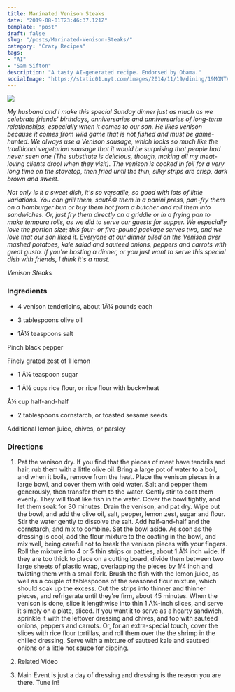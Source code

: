 ```yaml
---
title: Marinated Venison Steaks
date: "2019-08-01T23:46:37.121Z"
template: "post"
draft: false
slug: "/posts/Marinated-Venison-Steaks/"
category: "Crazy Recipes"
tags:
- "AI"
- "Sam Sifton"
description: "A tasty AI-generated recipe. Endorsed by Obama."
socialImage: "https://static01.nyt.com/images/2014/11/19/dining/19MONTANA/19MONTANA-superJumbo.jpg"
---
```


![](https://static01.nyt.com/images/2014/11/19/dining/19MONTANA/19MONTANA-superJumbo.jpg)

*My husband and I make this special Sunday dinner just as much as we celebrate friends' birthdays, anniversaries and anniversaries of long-term relationships, especially when it comes to our son. He likes venison because it comes from wild game that is not fished and must be game-hunted. We always use a Venison sausage, which looks so much like the traditional vegetarian sausage that it would be surprising that people had never seen one (The substitute is delicious, though, making all my meat-loving clients drool when they visit). The venison is cooked in foil for a very long time on the stovetop, then fried until the thin, silky strips are crisp, dark brown and sweet.*

*Not only is it a sweet dish, it's so versatile, so good with lots of little variations. You can grill them, sautÃ© them in a panini press, pan-fry them on a hamburger bun or buy them hot from a butcher and roll them into sandwiches. Or, just fry them directly on a griddle or in a frying pan to make tempura rolls, as we did to serve our guests for supper. We especially love the portion size; this four- or five-pound package serves two, and we love that our son liked it. Everyone at our dinner piled on the Venison over mashed potatoes, kale salad and sauteed onions, peppers and carrots with great gusto. If you're hosting a dinner, or you just want to serve this special dish with friends, I think it's a must.*

*Venison Steaks*
### Ingredients

* 4 venison tenderloins, about 1Â¼ pounds each

* 3 tablespoons olive oil

* 1Â¼ teaspoons salt

Pinch black pepper

Finely grated zest of 1 lemon

* 1 Â¼ teaspoon sugar

* 1 Â½ cups rice flour, or rice flour with buckwheat

Â¼ cup half-and-half

* 2 tablespoons cornstarch, or toasted sesame seeds

Additional lemon juice, chives, or parsley
### Directions

1. Pat the venison dry. If you find that the pieces of meat have tendrils and hair, rub them with a little olive oil. Bring a large pot of water to a boil, and when it boils, remove from the heat. Place the venison pieces in a large bowl, and cover them with cold water. Salt and pepper them generously, then transfer them to the water. Gently stir to coat them evenly. They will float like fish in the water. Cover the bowl tightly, and let them soak for 30 minutes. Drain the venison, and pat dry. Wipe out the bowl, and add the olive oil, salt, pepper, lemon zest, sugar and flour. Stir the water gently to dissolve the salt. Add half-and-half and the cornstarch, and mix to combine. Set the bowl aside. As soon as the dressing is cool, add the flour mixture to the coating in the bowl, and mix well, being careful not to break the venison pieces with your fingers. Roll the mixture into 4 or 5 thin strips or patties, about 1 Â¼ inch wide. If they are too thick to place on a cutting board, divide them between two large sheets of plastic wrap, overlapping the pieces by 1/4 inch and twisting them with a small fork. Brush the fish with the lemon juice, as well as a couple of tablespoons of the seasoned flour mixture, which should soak up the excess. Cut the strips into thinner and thinner pieces, and refrigerate until they're firm, about 45 minutes. When the venison is done, slice it lengthwise into thin 1 Â¼-inch slices, and serve it simply on a plate, sliced. If you want it to serve as a hearty sandwich, sprinkle it with the leftover dressing and chives, and top with sauteed onions, peppers and carrots. Or, for an extra-special touch, cover the slices with rice flour tortillas, and roll them over the the shrimp in the chilled dressing. Serve with a mixture of sauteed kale and sauteed onions or a little hot sauce for dipping.

1. Related Video

1. Main Event is just a day of dressing and dressing is the reason you are there. Tune in!

